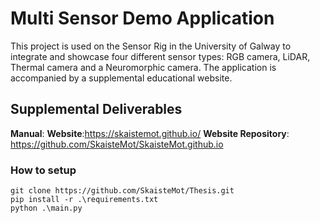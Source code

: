 # Multi Sensor Demo Application 
This project is used on the Sensor Rig in the University of Galway to integrate and showcase four different sensor types: RGB camera, LiDAR, Thermal camera and a Neuromorphic camera.
The application is accompanied by a supplemental educational website.

## Supplemental Deliverables
**Manual**:
**Website**:https://skaistemot.github.io/
**Website Repository**: https://github.com/SkaisteMot/SkaisteMot.github.io

### How to setup
```
git clone https://github.com/SkaisteMot/Thesis.git
pip install -r .\requirements.txt
python .\main.py
```
